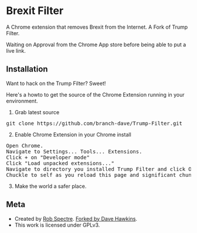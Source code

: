 Brexit Filter
================================
A Chrome extension that removes Brexit from the Internet. A Fork of Trump Filter.

Waiting on Approval from the Chrome App store before being able to put a live link.

Installation 
-------------------------
Want to hack on the Trump Filter?  Sweet!

Here's a howto to get the source of the Chrome Extension running in your environment.

1) Grab latest source
<pre>
git clone https://github.com/branch-dave/Trump-Filter.git
</pre>

2) Enable Chrome Extension in your Chrome install
<pre>
Open Chrome.
Navigate to Settings... Tools... Extensions.
Click + on "Developer mode"
Click "Load unpacked extensions..."
Navigate to directory you installed Trump Filter and click Open.
Chuckle to self as you reload this page and significant chunks of it suddenly disappear.
</pre>

3) Make the world a safer place.


Meta
-------------------------

* Created by [Rob Spectre](http://brooklynhacker.com). [Forked by Dave Hawkins](http://www.twitter.com/davehawkins).
* This work is licensed under GPLv3.
